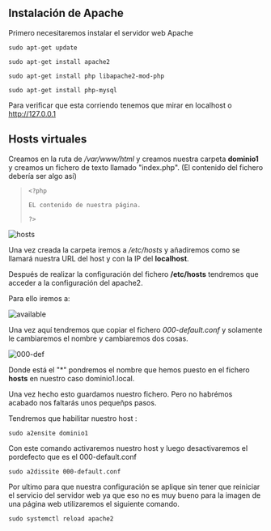 ## Instalación de Apache 



Primero necesitaremos instalar el servidor web Apache

```
sudo apt-get update

sudo apt-get install apache2

sudo apt-get install php libapache2-mod-php

sudo apt-get install php-mysql
```

Para verificar que esta corriendo tenemos que mirar en localhost o http://127.0.0.1



## Hosts virtuales

Creamos en la ruta de */var/www/html* y creamos nuestra carpeta **dominio1** y creamos un fichero de texto llamado "index.php". (El contenido del fichero debería ser algo así)

>```<?php
><?php
>
>EL contenido de nuestra página.
>
>?>
>```
>
>
>
>



![hosts](/home/dluca/Imágenes/hosts.png)

Una vez creada la carpeta iremos a */etc/hosts* y añadiremos como se llamará nuestra URL del host y con la IP del **localhost**.



Después de realizar la configuración del fichero **/etc/hosts** tendremos que acceder a la configuración del apache2.



Para ello iremos a:  



![available](/home/dluca/Imágenes/available.png)



Una vez aquí tendremos que copiar el fichero *000-default.conf*  y solamente le cambiaremos el nombre y cambiaremos dos cosas.

![000-def](/home/dluca/Imágenes/000-def.png)

Donde está el "*" pondremos el nombre que hemos puesto en el fichero **hosts** en nuestro caso dominio1.local.

Una vez hecho esto guardamos nuestro fichero. Pero no habrémos acabado nos faltarás unos pequeñps pasos.



Tendremos que habilitar nuestro host :

```sudo 
sudo a2ensite dominio1 
```

Con este comando activaremos nuestro host y luego desactivaremos el pordefecto que es el 000-default.conf

```sudo
sudo a2dissite 000-default.conf
```

Por ultimo para que nuestra configuración se aplique sin tener que reiniciar el servicio del servidor web ya que eso no es muy bueno para la imagen de una página web utilizaremos el siguiente comando.

```sudo
sudo systemctl reload apache2
```

